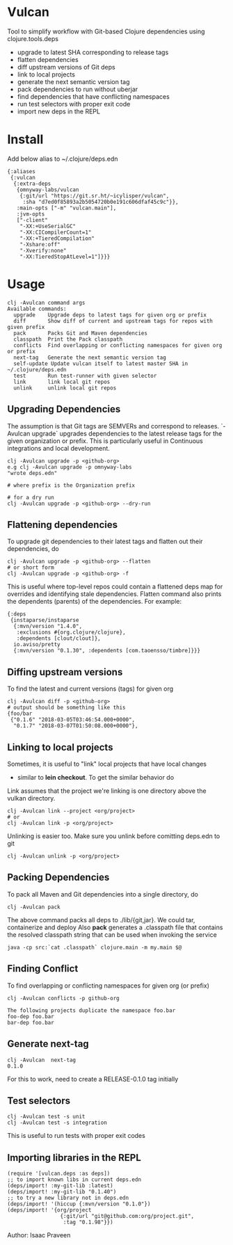 Vulcan
======

Tool to simplify workflow with Git-based Clojure dependencies using
clojure.tools.deps

-   upgrade to latest SHA corresponding to release tags
-   flatten dependencies
-   diff upstream versions of Git deps
-   link to local projects
-   generate the next semantic version tag
-   pack dependencies to run without uberjar
-   find dependencies that have conflicting namespaces
-   run test selectors with proper exit code
-   import new deps in the REPL

Install
=======

Add below alias to \~/.clojure/deps.edn

``` {.clojure}
{:aliases
 {:vulcan
  {:extra-deps
   {omnyway-labs/vulcan
    {:git/url "https://git.sr.ht/~icylisper/vulcan",
     :sha "d7ed0f85893a2b5054720b0e191c606dfaf45c9c"}},
   :main-opts ["-m" "vulcan.main"],
   :jvm-opts
   ["-client"
    "-XX:+UseSerialGC"
    "-XX:CICompilerCount=1"
    "-XX:+TieredCompilation"
    "-Xshare:off"
    "-Xverify:none"
    "-XX:TieredStopAtLevel=1"]}}}
```

Usage
=====

``` {.bash}
clj -Avulcan command args
Available commands:
  upgrade    Upgrade deps to latest tags for given org or prefix
  diff       Show diff of current and upstream tags for repos with given prefix
  pack       Packs Git and Maven dependencies
  classpath  Print the Pack classpath
  conflicts  Find overlapping or conflicting namespaces for given org or prefix
  next-tag   Generate the next semantic version tag
  self-update Update vulcan itself to latest master SHA in ~/.clojure/deps.edn
  test       Run test-runner with given selector
  link       link local git repos
  unlink     unlink local git repos
```

Upgrading Dependencies
----------------------

The assumption is that Git tags are SEMVERs and correspond to releases.
\`-Avulcan upgrade\` upgrades dependencies to the latest release tags
for the given organization or prefix. This is particularly useful in
Continuous integrations and local development.

``` {.bash}
clj -Avulcan upgrade -p <github-org>
e.g clj -Avulcan upgrade -p omnyway-labs
"wrote deps.edn"

# where prefix is the Organization prefix

# for a dry run
clj -Avulcan upgrade -p <github-org> --dry-run
```

Flattening dependencies
-----------------------

To upgrade git dependencies to their latest tags and flatten out their
dependencies, do

``` {.bash}
clj -Avulcan upgrade -p <github-org> --flatten
# or short form
clj -Avulcan upgrade -p <github-org> -f
```

This is useful where top-level repos could contain a flattened deps map
for overrides and identifying stale dependencies. Flatten command also
prints the dependents (parents) of the dependencies. For example:

``` {.clojure}
{:deps
 {instaparse/instaparse
  {:mvn/version "1.4.0",
   :exclusions #{org.clojure/clojure},
   :dependents [clout/clout]},
  io.aviso/pretty
  {:mvn/version "0.1.30", :dependents [com.taoensso/timbre]}}}
```

Diffing upstream versions
-------------------------

To find the latest and current versions (tags) for given org

``` {.bash}
clj -Avulcan diff -p <github-org>
# output should be something like this
{foo/bar
 {"0.1.6" "2018-03-05T03:46:54.000+0000",
  "0.1.7" "2018-03-07T01:50:08.000+0000"},
```

Linking to local projects
-------------------------

Sometimes, it is useful to "link" local projects that have local changes
- similar to **lein checkout**. To get the similar behavior do

Link assumes that the project we're linking is one directory above the
vulkan directory.

``` {.bash}
clj -Avulcan link --project <org/project>
# or
clj -Avulcan link -p <org/project>
```

Unlinking is easier too. Make sure you unlink before comitting deps.edn
to git

``` {.bash}
clj -Avulcan unlink -p <org/project>
```

Packing Dependencies
--------------------

To pack all Maven and Git dependencies into a single directory, do

``` {.bash}
clj -Avulcan pack
```

The above command packs all deps to ./lib/{git,jar}. We could tar,
containerize and deploy Also **pack** generates a .classpath file that
contains the resolved classpath string that can be used when invoking
the service

``` {.bash}
java -cp src:`cat .classpath` clojure.main -m my.main $@
```

Finding Conflict
----------------

To find overlapping or conflicting namespaces for given org (or prefix)

``` {.bash}
clj -Avulcan conflicts -p github-org

The following projects duplicate the namespace foo.bar
foo-dep foo.bar
bar-dep foo.bar
```

Generate next-tag
-----------------

``` {.bash}
clj -Avulcan  next-tag
0.1.0
```

For this to work, need to create a RELEASE-0.1.0 tag initially

Test selectors
--------------

``` {.bash}
clj -Avulcan test -s unit
clj -Avulcan test -s integration
```

This is useful to run tests with proper exit codes

Importing libraries in the REPL
-------------------------------

``` {.clojure}
(require '[vulcan.deps :as deps])
;; to import known libs in current deps.edn
(deps/import! :my-git-lib :latest)
(deps/import! :my-git-lib "0.1.40")
;; to try a new library not in deps.edn
(deps/import! '(hiccup {:mvn/version "0.1.0"})
(deps/import! '{org/project
                 {:git/url "git@github.com:org/project.git",
                  :tag "0.1.98"}})
```

Author: Isaac Praveen
